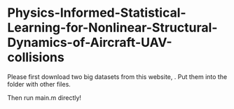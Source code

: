 # Physics-Informed-Statistical-Learning-for-Nonlinear-Structural-Dynamics-of-Aircraft-UAV-collisions

Please first download two big datasets from this website, . Put them into the folder with other files.

Then run main.m directly!

